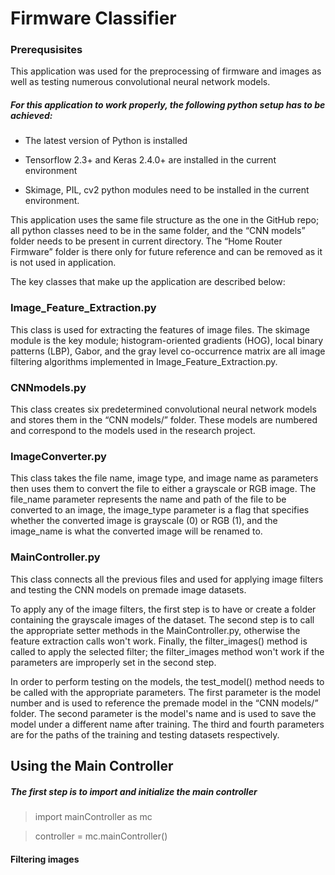 # Firmware Classifier

### Prerequsisites
This application was used for the preprocessing of firmware and images as well as testing numerous convolutional neural network models.  

##### For this application to work properly, the following python setup has to be achieved: 

  - The latest version of Python is installed 

  - Tensorflow 2.3+ and Keras 2.4.0+ are installed in the current environment 

  - Skimage, PIL, cv2 python modules need to be installed in the current environment. 

   

This application uses the same file structure as the one in the GitHub repo; all python classes need to be in the same folder, and the “CNN models” folder needs to be present in current directory. The “Home Router Firmware” folder is there only for future reference and can be removed as it is not used in application.  

The key classes that make up the application are described below: 

### Image_Feature_Extraction.py   

This class is used for extracting the features of image files. The skimage module is the key module; histogram-oriented gradients (HOG), local binary patterns (LBP), Gabor, and the gray level co-occurrence matrix are all image filtering algorithms implemented in Image_Feature_Extraction.py. 

### CNNmodels.py 

This class creates six predetermined convolutional neural network models and stores them in the “CNN models/” folder. These models are numbered and correspond to the models used in the research project.  

###   ImageConverter.py 

This class takes the file name, image type, and image name as parameters then uses them to convert the file to either a grayscale or RGB image. The file_name parameter represents the name and path of the file to be converted to an image, the image_type parameter is a flag that specifies whether the converted image is grayscale (0) or RGB (1), and the image_name is what the converted image will be renamed to.  

### MainController.py  

This class connects all the previous files and used for applying image filters and testing the CNN models on premade image datasets.  

To apply any of the image filters, the first step is to have or create a folder containing the grayscale images of the dataset. The second step is to call the appropriate setter methods in the MainController.py, otherwise the feature extraction calls won't work. Finally, the filter_images() method is called to apply the selected filter; the filter_images method won't work if the parameters are improperly set in the second step. 

In order to perform testing on the models, the test_model() method needs to be called with the appropriate parameters. The first parameter is the model number and is used to reference the premade model in the “CNN models/” folder. The second parameter is the model's name and is used to save the model under a different name after training. The third and fourth parameters are for the paths of the training and testing datasets respectively.  


## Using the Main Controller 

##### The first step is to import and initialize the main controller 

> import mainController as mc 

> controller = mc.mainController() 

  #### Filtering images 

 
